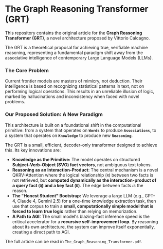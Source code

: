 # The Graph Reasoning Transformer (GRT)

This repository contains the original article for the **Graph Reasoning Transformer (GRT)**, a novel architecture proposed by Vittorio Calcagno.

The GRT is a theoretical proposal for achieving true, verifiable machine reasoning, representing a fundamental paradigm shift away from the associative intelligence of contemporary Large Language Models (LLMs).

### The Core Problem

Current frontier models are masters of mimicry, not deduction. Their intelligence is based on recognizing statistical patterns in text, not on performing logical operations. This results in an unreliable illusion of logic, marked by hallucinations and inconsistency when faced with novel problems.

### Our Proposed Solution: A New Paradigm

This architecture is built on a foundational shift in the computational primitive: from a system that operates on **`Words`** to produce **`Associations`**, to a system that operates on **`Knowledge`** to produce new **`Reasoning`**.

The GRT is a small, efficient, decoder-only transformer designed to achieve this. Its key innovations are:

* **Knowledge as the Primitive:** The model operates on structured **Subject-Verb-Object (SVO) fact vectors**, not ambiguous text tokens.
* **Reasoning as an Interaction-Product:** The central mechanism is a novel QKRV-Attention where the logical relationship (`R`) between two facts is not retrieved, but **computed dynamically as the interaction-product of a query fact (`Q`) and a key fact (`K`)**. The edge between facts *is* the reason.
* **The "Honest Student" Bootstrap:** We leverage a large LLM (e.g., GPT-4, Claude 4, Gemini 2.5) for a one-time knowledge extraction task, then use that corpus to train a **small, computationally simple model that is forced to learn true logic** rather than relying on memorization.
* **A Path to AGI:** The small model's blazing-fast inference speed is the critical accelerator for a **recursive self-improvement loop**. By reasoning about its own architecture, the system can improve itself exponentially, creating a direct path to AGI.

The full article can be read in `The_Graph_Reasoning_Transformer.pdf`.
